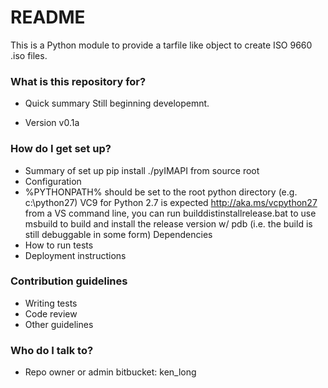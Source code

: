 # README #

This is a Python module to provide a tarfile like object to create ISO 9660 .iso files.

### What is this repository for? ###

* Quick summary
Still beginning developemnt.

* Version
v0.1a

### How do I get set up? ###

* Summary of set up
pip install ./pyIMAPI from source root
* Configuration
* %PYTHONPATH% should be set to the root python directory (e.g. c:\python27)   VC9 for Python 2.7 is expected http://aka.ms/vcpython27   from a VS command line, you can run builddistinstallrelease.bat to use msbuild to build and install the release version w/ pdb (i.e. the build is still debuggable in some form)  Dependencies
* How to run tests
* Deployment instructions

### Contribution guidelines ###

* Writing tests
* Code review
* Other guidelines

### Who do I talk to? ###

* Repo owner or admin
bitbucket: ken_long